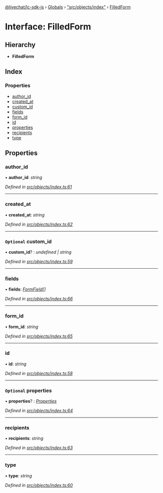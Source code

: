 [@livechat/lc-sdk-js](../README.md) › [Globals](../globals.md) › ["src/objects/index"](../modules/_src_objects_index_.md) › [FilledForm](_src_objects_index_.filledform.md)

# Interface: FilledForm

## Hierarchy

* **FilledForm**

## Index

### Properties

* [author_id](_src_objects_index_.filledform.md#author_id)
* [created_at](_src_objects_index_.filledform.md#created_at)
* [custom_id](_src_objects_index_.filledform.md#optional-custom_id)
* [fields](_src_objects_index_.filledform.md#fields)
* [form_id](_src_objects_index_.filledform.md#form_id)
* [id](_src_objects_index_.filledform.md#id)
* [properties](_src_objects_index_.filledform.md#optional-properties)
* [recipients](_src_objects_index_.filledform.md#recipients)
* [type](_src_objects_index_.filledform.md#type)

## Properties

###  author_id

• **author_id**: *string*

*Defined in [src/objects/index.ts:61](https://github.com/livechat/lc-sdk-js/blob/efba8ac/src/objects/index.ts#L61)*

___

###  created_at

• **created_at**: *string*

*Defined in [src/objects/index.ts:62](https://github.com/livechat/lc-sdk-js/blob/efba8ac/src/objects/index.ts#L62)*

___

### `Optional` custom_id

• **custom_id**? : *undefined | string*

*Defined in [src/objects/index.ts:59](https://github.com/livechat/lc-sdk-js/blob/efba8ac/src/objects/index.ts#L59)*

___

###  fields

• **fields**: *[FormField](_src_objects_index_.formfield.md)[]*

*Defined in [src/objects/index.ts:66](https://github.com/livechat/lc-sdk-js/blob/efba8ac/src/objects/index.ts#L66)*

___

###  form_id

• **form_id**: *string*

*Defined in [src/objects/index.ts:65](https://github.com/livechat/lc-sdk-js/blob/efba8ac/src/objects/index.ts#L65)*

___

###  id

• **id**: *string*

*Defined in [src/objects/index.ts:58](https://github.com/livechat/lc-sdk-js/blob/efba8ac/src/objects/index.ts#L58)*

___

### `Optional` properties

• **properties**? : *[Properties](_src_objects_index_.properties.md)*

*Defined in [src/objects/index.ts:64](https://github.com/livechat/lc-sdk-js/blob/efba8ac/src/objects/index.ts#L64)*

___

###  recipients

• **recipients**: *string*

*Defined in [src/objects/index.ts:63](https://github.com/livechat/lc-sdk-js/blob/efba8ac/src/objects/index.ts#L63)*

___

###  type

• **type**: *string*

*Defined in [src/objects/index.ts:60](https://github.com/livechat/lc-sdk-js/blob/efba8ac/src/objects/index.ts#L60)*
